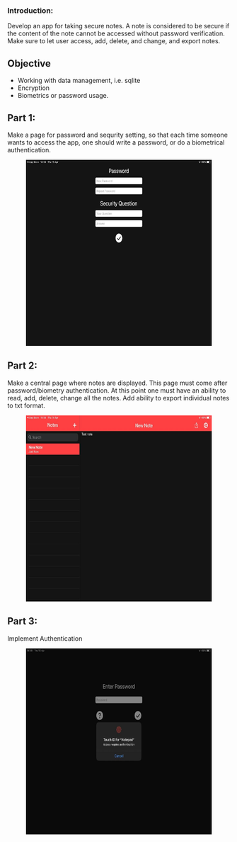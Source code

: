 ### Introduction:

Develop an app for taking secure notes. A note is considered to be secure if the content of the note cannot be accessed without password verification. Make sure to let user access, add, delete, and change, and export notes.

## Objective

- Working with data management, i.e. sqlite
- Encryption
- Biometrics or password usage.

## Part 1:

Make a page for password and sequrity setting, so that each time someone wants to access the app, one should write a password, or do a biometrical authentication. 

<center>
<img src="https://github.com/alem-01/alem_public/blob/master/resources/secureNotes.01.jpg?raw=true" style = "width: 420px !important; height: 420px !important;"/>
</center>

## Part 2:

Make a central page where notes are displayed. This page must come after password/biometry authentication. At this point one must have an ability to read, add, delete, change all the notes. Add ability to export individual notes to txt format.

<center>
<img src="https://github.com/alem-01/alem_public/blob/master/resources/secureNotes.02.jpg?raw=true" style = "width: 420px !important; height: 420px !important;"/>
</center>

## Part 3:

Implement Authentication

<center>
<img src="https://github.com/alem-01/alem_public/blob/master/resources/secureNotes.03.jpg?raw=true" style = "width: 420px !important; height: 420px !important;"/>
</center>
